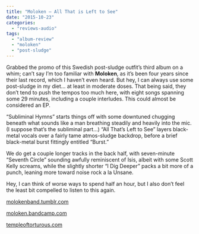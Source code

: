 ```yaml
---
title: "Moloken – All That is Left to See"
date: "2015-10-23"
categories: 
  - "reviews-audio"
tags: 
  - "album-review"
  - "moloken"
  - "post-sludge"
---
```


Grabbed the promo of this Swedish post-sludge outfit’s third album on a whim; can’t say I’m too familiar with **Moloken**, as it’s been four years since their last record, which I haven’t even heard. But hey, I can always use some post-sludge in my diet… at least in moderate doses. That being said, they don’t tend to push the tempos too much here, with eight songs spanning some 29 minutes, including a couple interludes. This could almost be considered an EP.

“Subliminal Hymns” starts things off with some downtuned chugging beneath what sounds like a man breathing steadily and heavily into the mic. (I suppose that’s the subliminal part…) “All That’s Left to See” layers black-metal vocals over a fairly tame atmos-sludge backdrop, before a brief black-metal burst fittingly entitled “Burst.”

We do get a couple longer tracks in the back half, with seven-minute “Seventh Circle” sounding awfully reminiscent of Isis, albeit with some Scott Kelly screams, while the slightly shorter “I Dig Deeper” packs a bit more of a punch, leaning more toward noise rock a la Unsane.

Hey, I can think of worse ways to spend half an hour, but I also don’t feel the least bit compelled to listen to this again.

[molokenband.tumblr.com](http://molokenband.tumblr.com/)

[moloken.bandcamp.com](https://moloken.bandcamp.com/)

[templeoftorturous.com](http://templeoftorturous.com/shop/product_info.php?products_id=455)
